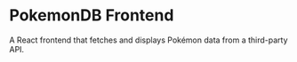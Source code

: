 # PokemonDB Frontend

A React frontend that fetches and displays Pokémon data from a third-party API.
